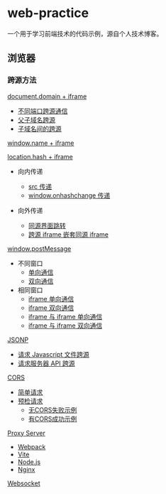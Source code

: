 # web-practice
一个用于学习前端技术的代码示例，源自个人技术博客。

## 浏览器

### 跨源方法
[document.domain + iframe](https://github.com/isixe/web-practice/tree/main/browser/document.domain)
- [不同端口跨源通信](https://github.com/isixe/web-practice/tree/main/browser/document.domain/diff_port)
- [父子域名跨源](https://github.com/isixe/web-practice/tree/main/browser/document.domain/diff_domain_sub_root)
- [子域名间的跨源](https://github.com/isixe/web-practice/tree/main/browser/document.domain/diff_domain_sub_sub)

[window.name + iframe](https://github.com/isixe/web-practice/tree/main/browser/window.name)

[location.hash + iframe](https://github.com/isixe/web-practice/tree/main/browser/location.hash)
- 向内传递
    - [src 传递](https://github.com/isixe/web-practice/tree/main/browser/location.hash/trans_inward_src)
    - [window.onhashchange 传递](https://github.com/isixe/web-practice/tree/main/browser/location.hash/trans_inward_window.onhashchange)

- 向外传递
    - [同源界面跳转](https://github.com/isixe/web-practice/tree/main/browser/location.hash/trans_outward_page_redirect)
    - [跨源 iframe 嵌套同源 iframe](https://github.com/isixe/web-practice/tree/main/browser/location.hash/trans_outward_iframe_iframe)

[window.postMessage](https://github.com/isixe/web-practice/tree/main/browser/window.postMessage)
- 不同窗口
  - [单向通信](https://github.com/isixe/web-practice/tree/main/browser/window.postMessage/diff_window/one-way_trans)
  - [双向通信](https://github.com/isixe/web-practice/tree/main/browser/window.postMessage/diff_window/two-way_trans)
- 相同窗口
  - [iframe 单向通信](https://github.com/isixe/web-practice/tree/main/browser/window.postMessage/same_window/to_iframe/one-way_trans)
  - [iframe 双向通信](https://github.com/isixe/web-practice/tree/main/browser/window.postMessage/same_window/to_iframe/two-way_trans)
  - [iframe 与 iframe 单向通信](https://github.com/isixe/web-practice/tree/main/browser/window.postMessage/same_window/iframe_to_iframe/one-way_trans)
  - [iframe 与 iframe 双向通信](https://github.com/isixe/web-practice/tree/main/browser/window.postMessage/same_window/iframe_to_iframe/two-way_trans)

[JSONP](https://github.com/isixe/web-practice/tree/main/browser/jsonp)
- [请求 Javascript 文件跨源](https://github.com/isixe/web-practice/tree/main/browser/jsonp/local_example)
- [请求服务器 API 跨源](https://github.com/isixe/web-practice/tree/main/browser/jsonp/api_example)

[CORS](https://github.com/isixe/web-practice/tree/main/browser/cors)
- [简单请求](https://github.com/isixe/web-practice/tree/main/browser/cors/simple_request)
- [预检请求](https://github.com/isixe/web-practice/tree/main/browser/cors/preflight_request)
  - [无CORS失败示例](https://github.com/isixe/web-practice/tree/main/browser/cors/preflight_request/failed)
  - [有CORS成功示例](https://github.com/isixe/web-practice/tree/main/browser/cors/preflight_request/success)

[Proxy Server](https://github.com/isixe/web-practice/tree/main/browser/proxy_server)
- [Webpack](https://github.com/isixe/web-practice/tree/main/browser/proxy_server/webpack)
- [Vite](https://github.com/isixe/web-practice/tree/main/browser/proxy_server/vite)
- [Node.js](https://github.com/isixe/web-practice/tree/main/browser/proxy_server/node.js)
- [Nginx](https://github.com/isixe/web-practice/tree/main/browser/proxy_server/nginx)

[Websocket]()